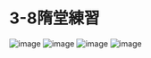 # 3-8隋堂練習
![image](https://github.com/user-attachments/assets/1873e629-952e-43cd-b69c-b1105b732b0d)
![image](https://github.com/user-attachments/assets/e092f3de-be80-444e-bfbe-5feba52aeb3e)
![image](https://github.com/user-attachments/assets/3a465476-8adc-407a-a456-f576106b2b20)
![image](https://github.com/user-attachments/assets/1cf88731-15db-4d8f-8889-ed79ea74f164)
